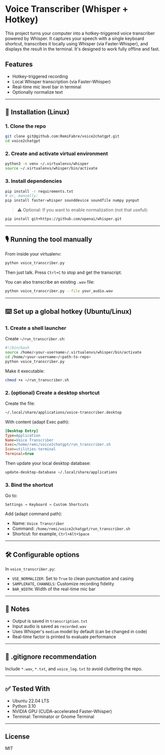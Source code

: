 # Voice Transcriber (Whisper + Hotkey)

This project turns your computer into a hotkey-triggered voice transcriber powered by Whisper. It captures your speech with a single keyboard shortcut, transcribes it locally using Whisper (via Faster-Whisper), and displays the result in the terminal. It's designed to work fully offline and fast.

## Features

* Hotkey-triggered recording
* Local Whisper transcription (via Faster-Whisper)
* Real-time mic level bar in terminal
* Optionally normalize text

---

## 🔧 Installation (Linux)

### 1. Clone the repo

```bash
git clone git@github.com:RemiFabre/voice2chatgpt.git
cd voice2chatgpt
```

### 2. Create and activate virtual environment

```bash
python3 -m venv ~/.virtualenvs/whisper
source ~/.virtualenvs/whisper/bin/activate
```

### 3. Install dependencies

```bash
pip install -r requirements.txt
# or, manually:
pip install faster-whisper sounddevice soundfile numpy pynput
```

> ⚠️ Optional: If you want to enable normalization (not that useful):

```bash
pip install git+https://github.com/openai/whisper.git
```

---

## 🎙️ Running the tool manually

From inside your virtualenv:

```bash
python voice_transcriber.py
```

Then just talk. Press `Ctrl+C` to stop and get the transcript.

You can also transcribe an existing `.wav` file:

```bash
python voice_transcriber.py --file your_audio.wav
```

---

## ⌨️ Set up a global hotkey (Ubuntu/Linux)

### 1. Create a shell launcher

Create `~/run_transcriber.sh`:

```bash
#!/bin/bash
source /home/<your-username>/.virtualenvs/whisper/bin/activate
cd /home/<your-username>/<path-to-repo>
python voice_transcriber.py
```

Make it executable:

```bash
chmod +x ~/run_transcriber.sh
```

### 2. (optional) Create a desktop shortcut

Create the file:

```bash
~/.local/share/applications/voice-transcriber.desktop
```

With content (adapt Exec path):

```ini
[Desktop Entry]
Type=Application
Name=Voice Transcriber
Exec=/home/remi/voice2chatgpt/run_transcriber.sh
Icon=utilities-terminal
Terminal=true
```

Then update your local desktop database:

```bash
update-desktop-database ~/.local/share/applications
```

### 3. Bind the shortcut

Go to:

```
Settings → Keyboard → Custom Shortcuts
```

Add (adapt command path):

* Name: `Voice Transcriber`
* Command: `/home/remi/voice2chatgpt/run_transcriber.sh`
* Shortcut: for example, `Ctrl+Alt+Space`

---

## 🛠️ Configurable options

In `voice_transcriber.py`:

* `USE_NORMALIZER`: Set to `True` to clean punctuation and casing
* `SAMPLERATE`, `CHANNELS`: Customize recording fidelity
* `BAR_WIDTH`: Width of the real-time mic bar

---

## 🧪 Notes

* Output is saved in `transcription.txt`
* Input audio is saved as `recorded.wav`
* Uses Whisper's `medium` model by default (can be changed in code)
* Real-time factor is printed to evaluate performance

---

## 🧼 .gitignore recommendation

Include `*.wav`, `*.txt`, and `voice_log.txt` to avoid cluttering the repo.

---

## ✅ Tested With

* Ubuntu 22.04 LTS
* Python 3.10
* NVIDIA GPU (CUDA-accelerated Faster-Whisper)
* Terminal: Terminator or Gnome Terminal

---

## License

MIT
